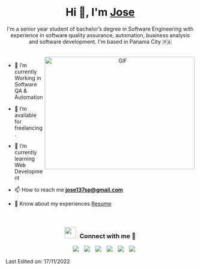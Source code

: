 

<h1 align="center">Hi 👋, I'm <a href="https://github.com/jose137sp" target="blank">
Jose</a></h1>
<p align="center">I'm a senior year student of bachelor’s degree in Software Engineering with experience in software quality
assurance, automation, business analysis and software development. I'm based in Panama City &#127477;&#127462</p>
<br>

<a target="_blank" align="center">
  <img align="right" top="500" height="300" width="400" alt="GIF" src="https://media.giphy.com/media/SWoSkN6DxTszqIKEqv/giphy.gif">
</a>

- 🔭 I’m currently Working in Software QA & Automation

- 🤝 I’m available for freelancing.

- 🌱 I’m currently learning Web Development <a></a>

- 📫 How to reach me **jose137sp@gmail.com**

- 📄 Know about my experiences <a href="https://cvws.icloud-content.com/B/AfUQEzrxfbVQAjp7HHI9e6Z06DsNAdlsRMw9ViAkLhJ6VIUfiIkWUdA2/Jose_Saavedra_CV_.pdf?o=AtBS_DrbCabLbKuG5etUa1EqFbppFvq1fv2Tle4QzT1Y&v=1&x=3&a=CAogF3cMc0JH9OBMt0MNNP5R6OnnX6-xnTwbJAobRrF6R5ASbRDKyOvvzjAYyqXH8c4wIgEAUgR06DsNWgQWUdA2aibnQd6QTr04tM01QMn7SJVZOKEFw12reQt-AZDhJ-qEBKoQTINkFnImUTKFlhR759jHpGHsSXIucNwIDcFXXBAA8xABqE5MB18vmWIalA4&e=1670443553&fl=&r=250b3bcb-26ab-4e13-802b-d16fdf90c236-1&k=weGThvGYzxIhQpEYLjAElQ&ckc=com.apple.clouddocs&ckz=com.apple.CloudDocs&p=110&s=0ZzWK2eJJjRMDP26ILHo3a9q7cw&cd=i" target="blank">Resume</a>
<br/>
<h3 align="center" > <img src="https://media.giphy.com/media/iY8CRBdQXODJSCERIr/giphy.gif" width="30" height="30" style="margin-right: 10px;">Connect with me 🤝 </h3>

<p align="center">

 <div align="center"  class="icons-social" style="margin-left: 10px;">
        <a style="margin-left: 10px;"  target="_blank" href="https://www.linkedin.com/in/josesaavedra-dev/">
			<img src="https://img.icons8.com/doodle/40/000000/linkedin--v2.png"></a>
        <a style="margin-left: 10px;" target="_blank" href="https://github.com/jose137sp">
		<img src="https://img.icons8.com/doodle/40/000000/github--v1.png"></a>
		<a style="margin-left: 10px;" target="_blank" href="https://stackoverflow.com/users/20103459/jos%c3%a9-saavedra?tab=profile">
				<img src="https://img.icons8.com/external-tal-revivo-color-tal-revivo/40/000000/external-stack-overflow-is-a-question-and-answer-site-for-professional-logo-color-tal-revivo.png"></a>    
   <a style="margin-left: 10px;" target="_blank" href="https://www.instagram.com/josesaavedra_/">
			<img src="https://img.icons8.com/doodle/40/000000/instagram-new--v2.png"></a>	
   <a style="margin-left: 10px;" target="_blank" href="https://twitter.com/jose137sp_">
			<img src="https://img.icons8.com/doodle/1x/twitter-squared--v2.png" ></a>
   <a style="margin-left: 10px;" target="_blank" href="https://www.youtube.com/channel/UCsuWtURymITO0cBBnPMjXMQ">
				<img src="https://img.icons8.com/doodle/1x/youtube--v2.png" ></a>
      </div>

</p>



Last Edited on: 17/11/2022
